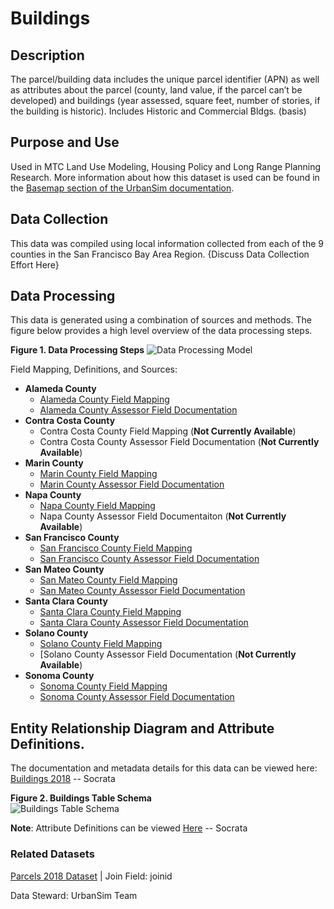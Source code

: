 # Buildings  

## Description  
The parcel/building data includes the unique parcel identifier (APN) as well as attributes about the parcel (county, land value, if the parcel can’t be developed) and buildings (year assessed, square feet, number of stories, if the building is historic). Includes Historic and Commercial Bldgs. (basis)

## Purpose and Use   
Used in MTC Land Use Modeling, Housing Policy and Long Range Planning Research. More information about how this dataset is used can be found in the [Basemap section of the UrbanSim documentation](https://github.com/BayAreaMetro/petrale/blob/master/basemap/basemap_process.md).

## Data Collection  
This data was compiled using local information collected from each of the 9 counties in the San Francisco Bay Area Region.  {Discuss Data Collection Effort Here}

## Data Processing   
This data is generated using a combination of sources and methods. The figure below provides a high level overview of the data processing steps.  

**Figure 1. Data Processing Steps**
![Data Processing Model](https://www.lucidchart.com/publicSegments/view/4325221a-7816-4525-a25e-d237b9b796f0/image.png) 


Field Mapping, Definitions, and Sources:

* **Alameda County**
   * [Alameda County Field Mapping](https://github.com/BayAreaMetro/DataServices/blob/master/Project-Documentation/mdm/land-people-mdm/files/Alameda_Buildings_Field_Mapping.csv)
   * [Alameda County Assessor Field Documentation](https://mtcdrive.box.com/s/9nje22hvxgeri0pwb05dd4j0xrhr84mv)
* **Contra Costa County**
   * Contra Costa County Field Mapping (**Not Currently Available**)
   * Contra Costa County Assessor Field Documentation (**Not Currently Available**)
* **Marin County**
   * [Marin County Field Mapping](https://github.com/BayAreaMetro/DataServices/blob/master/Project-Documentation/mdm/land-people-mdm/files/Marin_Buildings_Field_Mapping.csv)
   * [Marin County Assessor Field Documentation](https://mtcdrive.box.com/s/nahof8uz18qzqrl1i7zmzv7by0zqjslm)
* **Napa County**
   * [Napa County Field Mapping](https://github.com/BayAreaMetro/DataServices/blob/master/Project-Documentation/mdm/land-people-mdm/files/Napa_Buildings_Field_Mapping.csv)
   * Napa County Assessor Field Documentaiton (**Not Currently Available**)
* **San Francisco County**
   * [San Francisco County Field Mapping](https://github.com/BayAreaMetro/DataServices/blob/master/Project-Documentation/mdm/land-people-mdm/files/SF_Buildings_Field_Mapping.csv)
   * [San Francisco County Assessor Field Documentation](https://mtcdrive.box.com/s/8xyhr6uicc68be0boyqtv7fvcmun3mue)
* **San Mateo County**
   * [San Mateo County Field Mapping](https://github.com/BayAreaMetro/DataServices/blob/master/Project-Documentation/mdm/land-people-mdm/files/SM_Buildings_Field_Mapping.csv)
   * [San Mateo County Assessor Field Documentation](https://mtcdrive.box.com/s/bai2l1erwum07rwk28dcsy05j4bcnpbo)
* **Santa Clara County**
   * [Santa Clara County Field Mapping](https://github.com/BayAreaMetro/DataServices/blob/master/Project-Documentation/mdm/land-people-mdm/files/SC_Buildings_Field_Mapping.csv)
   * [Santa Clara County Assessor Field Documentation](https://mtcdrive.box.com/s/jd12binabjjnz7bigg50ajubgvgmj6do)
* **Solano County**
   * [Solano County Field Mapping](https://github.com/BayAreaMetro/DataServices/blob/master/Project-Documentation/mdm/land-people-mdm/files/Solano_Buildings_Field_Mapping.csv)
   * [Solano County Assessor Field Documentation (**Not Currently Available**)
* **Sonoma County**
   * [Sonoma County Field Mapping](https://github.com/BayAreaMetro/DataServices/blob/master/Project-Documentation/mdm/land-people-mdm/files/Sonoma_Buildings_Field_Mapping.csv)
   * [Sonoma County Assessor Field Documentation](https://mtcdrive.box.com/s/oi7065zrci2gu376f45yxa65n0fnwy9o)



## Entity Relationship Diagram and Attribute Definitions. 
The documentation and metadata details for this data can be viewed here: [Buildings 2018]() -- Socrata  

**Figure 2. Buildings Table Schema**  
![Buildings Table Schema](https://www.lucidchart.com/publicSegments/view/3c269e86-a479-4589-a807-18070db5e9be/image.png)  


**Note**:
Attribute Definitions can be viewed [Here]() -- Socrata

### Related Datasets

[Parcels 2018 Dataset](https://mtc.data.socrata.com/Cadastral/Region-Parcels-2018-/fqea-xb6g) | Join Field: joinid


Data Steward: UrbanSim Team
